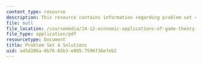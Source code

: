 ```yaml
---
content_type: resource
description: This resource contains information regarding problem set 4 solutions.
file: null
file_location: /coursemedia/14-12-economic-applications-of-game-theory-fall-2012/a45d206a6b7665b3e8057596f36efeb2_MIT14_12F12_pset4sol.pdf
file_type: application/pdf
resourcetype: Document
title: Problem Set 4 Solutions
uid: a45d206a-6b76-65b3-e805-7596f36efeb2
---
```

